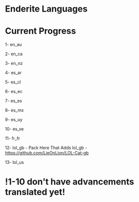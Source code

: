 # Enderite Languages

# Current Progress

1- en_au

2- en_ca

3- en_nz

4- es_ar

5- es_cl

6- es_ec

7- es_es

8- es_mx

9- es_uy

10- es_ve

11- fr_fr

12- lol_gb - Pack Here That Adds lol_gb - https://github.com/LieOnLion/LOL-Cat-gb

13- lol_us

# !1-10 don't have advancements translated yet!
